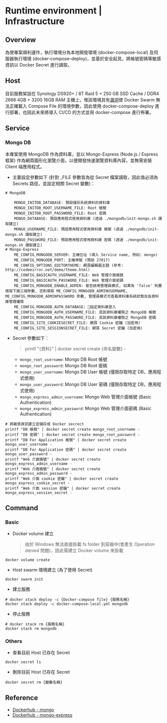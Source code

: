 # Runtime environment | Infrastructure

## Overview

為使專案順利運作，執行環境分為本地開發環境 (docker-compose-local) 及伺服器執行環境 (docker-compose-deploy)，並基於安全起見，將帳號密碼等敏感資訊以 Docker Secret 進行讀取。

## Host

目前服務架設在 Synology DS920+ / 8T Raid 5 + 250 GB SSD Cache / DDR4 2666 4GB + 3200 16GB RAM 主機上，惟該環境具有[漏洞](https://community.synology.com/enu/forum/1/post/130729)使 Docker Swarm 無法正確載入 Compose File 的環境參數，因此使用 docker-compose-deploy 進行部署，也因此未來將導入 CI/CD 的方式並用 docker-compose 進行佈署。

## Service

### Mongo DB

本專案使用 MongoDB 作為資料庫，並以 Mongo-Express (Node.js / Express 框架) 作為網頁圖形化瀏覽介面，以便開發快速瀏覽資料庫內容，並無需安裝 Client 端應用程式。

* 主要設定參數如下 (針對 _FILE 參數皆為從 Secret 檔案讀取，因此值必須為 Secrets 路徑，並設定相關 Secret 變數)：
```
# MongoDB

    MONGO_INITDB_DATABASE: 預設儲存系統資料的資料庫
    MONGO_INITDB_ROOT_USERNAME_FILE: Root 帳號
    MONGO_INITDB_ROOT_PASSWORD_FILE: Root 密碼
    MONGO_DATABASE: 預設應用程式使用資料庫 (透過 ./mongodb/init-mongo.sh 讀取建立)
    MONGO_USERNAME_FILE: 預設應用程式使用資料庫 帳號 (透過 ./mongodb/init-mongo.sh 讀取建立)
    MONGO_PASSWORD_FILE: 預設應用程式使用資料庫 密碼 (透過 ./mongodb/init-mongo.sh 讀取建立)
# Mongo-Express
    ME_CONFIG_MONGODB_SERVER: 主機位址 (填入 Service name, 例如: mongo)
    ME_CONFIG_MONGODB_PORT: 主機埠號 (預設 27017)
    ME_CONFIG_OPTIONS_EDITORTHEME: 網頁編輯器主題 (參考: http://codemirror.net/demo/theme.html)
    ME_CONFIG_BASICAUTH_USERNAME_FILE: Web 管理介面帳號
    ME_CONFIG_BASICAUTH_PASSWORD_FILE: Web 管理介面密碼
    ME_CONFIG_MONGODB_ENABLE_ADMIN: 是否啟用管理員模式, 如果為 'false' 則要填寫下面三個參數, 否則填寫 ME_CONFIG_MONGODB_ADMINUSERNAME, ME_CONFIG_MONGODB_ADMINPASSWORD 參數, 管理員模式可查看資料庫系統狀態及各資料庫管理權限
    ME_CONFIG_MONGODB_AUTH_DATABASE: 指定資料庫登入
    ME_CONFIG_MONGODB_AUTH_USERNAME_FILE: 具該資料庫權限之 MongoDB 帳號
    ME_CONFIG_MONGODB_AUTH_PASSWORD_FILE: 具該資料庫權限之 MongoDB 密碼
    ME_CONFIG_SITE_COOKIESECRET_FILE: 網頁 Cookie 密鑰 (加密用)
    ME_CONFIG_SITE_SESSIONSECRET_FILE: 網頁 Secret 密鑰 (加密用)
```
* Secret 參數如下：
    > printf "{資料}" | docker secret create {命名變數} -

    * `mongo_root_username`: Mongo DB Root 帳號
    * `mongo_root_password`: Mongo DB Root 密碼
    * `mongo_user_username`: Mongo DB User 帳號 (僅限存取特定 DB，應用程式使用)
    * `mongo_user_password`: Mongo DB User 密碼 (僅限存取特定 DB，應用程式使用)
    * `mongo_express_admin_username`: Mongo Web 管理介面帳號 (Basic Authentication)
    * `mongo_express_admin_password`: Mongo Web 管理介面密碼 (Basic Authentication)

```shell=
# 將敏感資訊建立並儲存成 Docker secrect
printf "DB 帳號" | docker secret create mongo_root_username -
printf "DB 密碼" | docker secret create mongo_root_password -
printf "DB For Application 帳號" | docker secret create mongo_user_username -
printf "DB For Application 密碼" | docker secret create mongo_user_password -
printf "Web 介面帳號" | docker secret create mongo_express_admin_username -
printf "Web 介面帳號" | docker secret create mongo_express_admin_password -
printf "Web 介面 cookie 密鑰" | docker secret create mongo_express_cookie_secret -
printf "Web 介面 session 密鑰" | docker secret create mongo_express_session_secret -
```

## Command

### Basic
* Docker volume 建立
    > 由於 Windows 無法直接掛載 fs folder 到容器中(會產生 Operation denied 問題)，因此需建立 Docker volume 來掛載
```
docker volume create
```
* Host swarm 環境建立 (為了使用 Secret)
```
docker swarm init
```
* 建立服務
```
# docker stack deploy -c {Docker-compose file} {服務名稱}
docker stack deploy -c docker-compose-local.yml mongodb
```
* 停止服務
```
# docker stack rm {服務名稱}
docker stack rm mongodb
```

### Others
* 查看目前 Host 已存在 Secret
```
docker secret ls
```
* 刪除目前 Host 已存在 Secret
```
docker secret rm {變數名稱}
```

## Reference

- [Dockerhub - mongo](https://hub.docker.com/_/mongo)
- [Dockerhub - mongo-express](https://hub.docker.com/_/mongo-express)